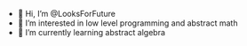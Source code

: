 - 👋 Hi, I’m @LooksForFuture
- 👀 I’m interested in low level programming and abstract math
- 🌱 I’m currently learning abstract algebra

<!---
LooksForFuture/LooksForFuture is a ✨ special ✨ repository because its `README.md` (this file) appears on your GitHub profile.
You can click the Preview link to take a look at your changes.
--->
